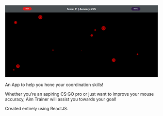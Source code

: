 ![Screenshot](./public/screenshot.png)

An App to help you hone your coordination skills!

Whether you're an aspiring CS:GO pro or just want to improve your mouse accuracy, Aim Trainer will assist you towards your goal!

Created entirely using ReactJS.
